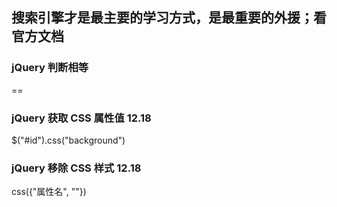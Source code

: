 
## 搜索引擎才是最主要的学习方式，是最重要的外援；看官方文档  



### jQuery 判断相等  

== 


### jQuery 获取 CSS 属性值 12.18 

$("#id").css("background")


### jQuery 移除 CSS 样式 12.18   

css({"属性名", ""})
